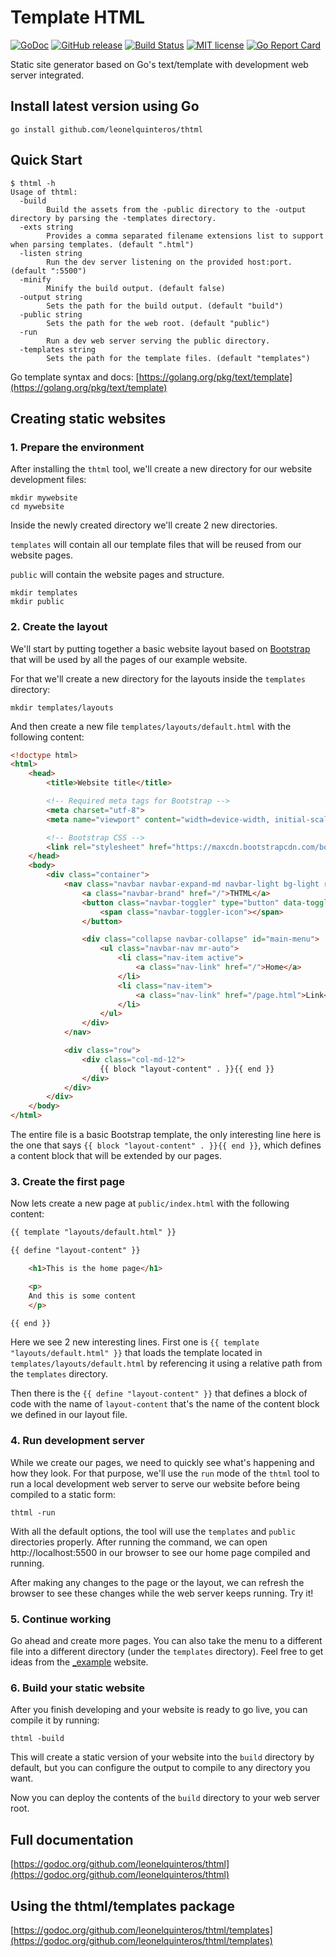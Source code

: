 # Template HTML

[![GoDoc](https://godoc.org/github.com/leonelquinteros/thtml?status.svg)](https://godoc.org/github.com/leonelquinteros/thtml)
[![GitHub release](https://img.shields.io/github/release/leonelquinteros/thtml.svg)](https://github.com/leonelquinteros/thtml)
[![Build Status](https://travis-ci.org/leonelquinteros/thtml.svg?branch=master)](https://travis-ci.org/leonelquinteros/thtml)
[![MIT license](https://img.shields.io/badge/License-MIT-blue.svg)](LICENSE)
[![Go Report Card](https://goreportcard.com/badge/github.com/leonelquinteros/thtml)](https://goreportcard.com/report/github.com/leonelquinteros/thtml)


Static site generator based on Go's text/template with development web server integrated. 


## Install latest version using Go

```
go install github.com/leonelquinteros/thtml
```


## Quick Start

```
$ thtml -h
Usage of thtml:
  -build
    	Build the assets from the -public directory to the -output directory by parsing the -templates directory.
  -exts string
    	Provides a comma separated filename extensions list to support when parsing templates. (default ".html")
  -listen string
    	Run the dev server listening on the provided host:port. (default ":5500")
  -minify
    	Minify the build output. (default false)
  -output string
    	Sets the path for the build output. (default "build")
  -public string
    	Sets the path for the web root. (default "public")
  -run
    	Run a dev web server serving the public directory.
  -templates string
    	Sets the path for the template files. (default "templates")

```


Go template syntax and docs: [https://golang.org/pkg/text/template](https://golang.org/pkg/text/template)


## Creating static websites

### 1. Prepare the environment

After installing the `thtml` tool, we'll create a new directory for our website development files: 

```
mkdir mywebsite
cd mywebsite
``` 

Inside the newly created directory we'll create 2 new directories. 

`templates` will contain all our template files that will be reused from our website pages. 

`public` will contain the website pages and structure.

```
mkdir templates
mkdir public
```


### 2. Create the layout

We'll start by putting together a basic website layout based on [Bootstrap](https://getbootstrap.com/) that will be used by all the pages of our example website.

For that we'll create a new directory for the layouts inside the `templates` directory: 

```
mkdir templates/layouts
```

And then create a new file `templates/layouts/default.html` with the following content: 

```html
<!doctype html>
<html>
    <head>
        <title>Website title</title>

        <!-- Required meta tags for Bootstrap -->
        <meta charset="utf-8">
        <meta name="viewport" content="width=device-width, initial-scale=1, shrink-to-fit=no">

        <!-- Bootstrap CSS -->
        <link rel="stylesheet" href="https://maxcdn.bootstrapcdn.com/bootstrap/4.0.0-beta.2/css/bootstrap.min.css" integrity="sha384-PsH8R72JQ3SOdhVi3uxftmaW6Vc51MKb0q5P2rRUpPvrszuE4W1povHYgTpBfshb" crossorigin="anonymous">
    </head>
    <body>
        <div class="container">
            <nav class="navbar navbar-expand-md navbar-light bg-light rounded mb-3">
                <a class="navbar-brand" href="/">THTML</a>
                <button class="navbar-toggler" type="button" data-toggle="collapse" data-target="#main-menu" aria-controls="main-menu" aria-expanded="false" aria-label="Toggle navigation">
                    <span class="navbar-toggler-icon"></span>
                </button>

                <div class="collapse navbar-collapse" id="main-menu">
                    <ul class="navbar-nav mr-auto">
                        <li class="nav-item active">
                            <a class="nav-link" href="/">Home</a>
                        </li>
                        <li class="nav-item">
                            <a class="nav-link" href="/page.html">Link</a>
                        </li>
                    </ul>
                </div>
            </nav>

            <div class="row">
                <div class="col-md-12">
                    {{ block "layout-content" . }}{{ end }}
                </div>
            </div>
        </div>
    </body>
</html>
```

The entire file is a basic Bootstrap template, the only interesting line here is the one that says `{{ block "layout-content" . }}{{ end }}`, which defines a content block that will be extended by our pages. 


### 3. Create the first page

Now lets create a new page at `public/index.html` with the following content: 

```html
{{ template "layouts/default.html" }}

{{ define "layout-content" }}

    <h1>This is the home page</h1>

    <p>
    And this is some content
    </p>

{{ end }}
```

Here we see 2 new interesting lines. First one is `{{ template "layouts/default.html" }}` that loads the template located in `templates/layouts/default.html` by referencing it using a relative path from the `templates` directory. 

Then there is the `{{ define "layout-content" }}` that defines a block of code with the name of `layout-content` that's the name of the content block we defined in our layout file. 


### 4. Run development server

While we create our pages, we need to quickly see what's happening and how they look. For that purpose, we'll use the `run` mode of the `thtml` tool to run a local development web server to serve our website before being compiled to a static form: 

```
thtml -run
```

With all the default options, the tool will use the `templates` and `public` directories properly. After running the command, we can open http://localhost:5500 in our browser to see our home page compiled and running. 

After making any changes to the page or the layout, we can refresh the browser to see these changes while the web server keeps running. Try it! 


### 5. Continue working

Go ahead and create more pages. You can also take the menu to a different file into a different directory (under the `templates` directory). Feel free to get ideas from the [_example](_example) website.


### 6. Build your static website

After you finish developing and your website is ready to go live, you can compile it by running: 

```
thtml -build
```

This will create a static version of your website into the `build` directory by default, but you can configure the output to compile to any directory you want. 

Now you can deploy the contents of the `build` directory to your web server root.  


## Full documentation

[https://godoc.org/github.com/leonelquinteros/thtml](https://godoc.org/github.com/leonelquinteros/thtml)


## Using the thtml/templates package
[https://godoc.org/github.com/leonelquinteros/thtml/templates](https://godoc.org/github.com/leonelquinteros/thtml/templates)

